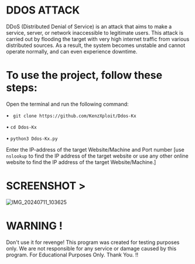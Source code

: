 # DDOS ATTACK 

DDoS (Distributed Denial of Service) is an attack that aims to make a service, server, or network inaccessible to legitimate users. This attack is carried out by flooding the target with very high internet traffic from various distributed sources. As a result, the system becomes unstable and cannot operate normally, and can even experience downtime.


# To use the project, follow these steps:

Open the terminal and run the following command:

• ```
git clone https://github.com/KenzXploit/Ddos-Kx```

• ```cd Ddos-Kx```

• ```python3 Ddos-Kx.py```

Enter the IP-address of the target Website/Machine and Port number [use ```nslookup``` to find the IP address of the target website or use any other online website to find the IP address of the target Website/Machine.]

# SCREENSHOT >
![IMG_20240711_103625](https://github.com/user-attachments/assets/3fa04811-4bc4-45c1-a9c0-1211c2130334)
[](url)


# WARNING !
Don't use it for revenge! This program was created for testing purposes only. We are not responsible for any service or damage caused by this program. For Educational Purposes Only. Thank You. !!
